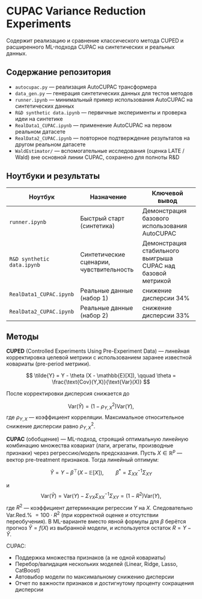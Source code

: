 # CUPAC Variance Reduction Experiments

Содержит реализацию и сравнение классического метода CUPED и расширенного ML-подхода CUPAC на синтетических и реальных данных.

## Содержание репозитория
- `autocupac.py` — реализация AutoCUPAC трансформера
- `data_gen.py` — генерация синтетических данных для тестов методов
- `runner.ipynb` — минимальный пример использования AutoCUPAC на синтетических данных
- `R&D synthetic data.ipynb` — первичные эксперименты и проверка идеи на синтетике
- `RealData1_CUPAC.ipynb` — применение AutoCUPAC на первом реальном датасете
- `RealData2_CUPAC.ipynb` — повторное подтверждение результатов на другом реальном датасете
- `WaldEstimator/` — вспомогательные исследования (оценка LATE / Wald) вне основной линии CUPAC, сохранено для полноты R&D

## Ноутбуки и результаты
| Ноутбук | Назначение | Ключевой вывод |
|---------|------------|----------------|
| `runner.ipynb` | Быстрый старт (синтетика) | Демонстрация базового использования AutoCUPAC |
| `R&D synthetic data.ipynb` | Синтетические сценарии, чувствительность | Демонстрация стабильного выигрыша CUPAC над базовой метрикой |
| `RealData1_CUPAC.ipynb` | Реальные данные (набор 1) | снижение дисперсии 34% |
| `RealData2_CUPAC.ipynb` | Реальные данные (набор 2) | снижение дисперсии 33% |

## Методы
**CUPED** (Controlled Experiments Using Pre-Experiment Data) — линейная корректировка целевой метрики с использованием заранее известной ковариаты (pre-period метрики). 

$$
\tilde{Y} = Y - \theta (X - \mathbb{E}[X]), \qquad \theta = \frac{\text{Cov}(Y,X)}{\text{Var}(X)}
$$

После корректировки дисперсия снижается до

$$
\text{Var}(\tilde{Y}) = (1-\rho_{Y,X}^2)\text{Var}(Y),
$$
где $\rho_{Y,X}$ — коэффициент корреляции. Максимальное относительное снижение дисперсии равно $\rho_{Y,X}^2$.

**CUPAC** (обобщение) — ML-подход, строящий оптимальную линейную комбинацию множества ковариат (лаги, агрегаты, производные признаки) через регрессию/модель предсказания. Пусть $X \in \mathbb R^p$ — вектор pre-treatment признаков. Тогда линейный оптимум:

$$
\tilde{Y} = Y - \beta^\top (X - \mathbb{E}[X]), \qquad \beta^{*} = \Sigma_{XX}^{-1} \Sigma_{XY}
$$

и
$$
\text{Var}(\tilde{Y}) = \text{Var}(Y) - \Sigma_{YX}\Sigma_{XX}^{-1}\Sigma_{XY} = (1-R^2)\text{Var}(Y),
$$
где $R^2$ — коэффициент детерминации регрессии $Y$ на $X$. Следовательно Var.Red.% $= 100\cdot R^2$ (при корректной оценке и отсутствии переобучения). В ML-варианте вместо явной формулы для $\beta$ берётся прогноз $\hat Y = f(X)$ из выбранной модели, и используется остаток $R = Y - \hat Y$.

CUPAC:
- Поддержка множества признаков (а не одной ковариаты)
- Перебор/валидация нескольких моделей (Linear, Ridge, Lasso, CatBoost)
- Автовыбор модели по максимальному снижению дисперсии
- Отчет по важности признаков и достигнутому проценту сокращения дисперсии
